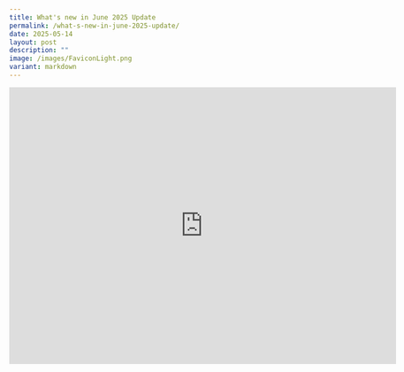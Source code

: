 ```yaml
---
title: What's new in June 2025 Update
permalink: /what-s-new-in-june-2025-update/
date: 2025-05-14
layout: post
description: ""
image: /images/FaviconLight.png
variant: markdown
---
```

<iframe frameborder="0" style="width:700px; height:500px;" src="https://docs.google.com/gview?url=https://drive.google.com/uc?export=download&amp;id=1ugKq-2k4AS42SJTKzPhtWBkwoboGhYxb&amp;embedded=true">
</iframe>

